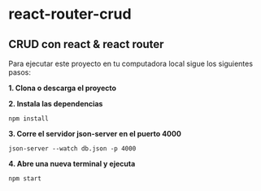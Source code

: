 # react-router-crud
CRUD con react &amp; react router
---

Para ejecutar este proyecto en tu computadora local sigue los siguientes pasos:

**1. Clona o descarga el proyecto**

**2. Instala las dependencias**
```
npm install
```
**3. Corre el servidor json-server en el puerto 4000**
```
json-server --watch db.json -p 4000
```
**4. Abre una nueva terminal y ejecuta**
```
npm start
```


